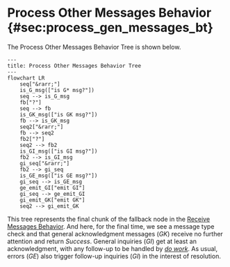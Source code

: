 # Process Other Messages Behavior {#sec:process_gen_messages_bt}

The Process Other Messages Behavior Tree is shown below.

```mermaid
---
title: Process Other Messages Behavior Tree
---
flowchart LR
    seq["&rarr;"]
    is_G_msg(["is G* msg?"])
    seq --> is_G_msg
    fb["?"]
    seq --> fb
    is_GK_msg(["is GK msg?"])
    fb --> is_GK_msg
    seq2["&rarr;"]
    fb --> seq2
    fb2["?"]
    seq2 --> fb2
    is_GI_msg(["is GI msg?"])
    fb2 --> is_GI_msg
    gi_seq["&rarr;"]
    fb2 --> gi_seq
    is_GE_msg(["is GE msg?"])
    gi_seq --> is_GE_msg
    ge_emit_GI["emit GI"]
    gi_seq --> ge_emit_GI
    gi_emit_GK["emit GK"]
    seq2 --> gi_emit_GK
```

This tree represents the final chunk of the fallback node in the [Receive Messages Behavior](msg_intro_bt.md). 
And here, for the final time, we see a message type check and that general acknowledgment messages (_GK_)
receive no further attention and return *Success*. 
General inquiries (_GI_) get at least an acknowledgment, with any follow-up to be handled by [*do work*](do_work_bt.md).
As usual, errors (_GE_) also trigger follow-up inquiries (_GI_) in the interest of resolution.

